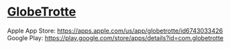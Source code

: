 # [GlobeTrotte](https://globetrotte.com)

Apple App Store: https://apps.apple.com/us/app/globetrotte/id6743033426
Google Play: https://play.google.com/store/apps/details?id=com.globetrotte
